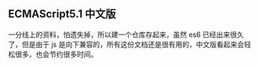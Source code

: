 ## ECMAScript5.1 中文版

一分线上的资料，怕遗失掉，所以建一个仓库存起来，虽然 es6 已经出来很久了，但是由于 js 是向下兼容的，所有这份文档还是很有用的，中文版看起来会轻松很多，也会节约很多时间。